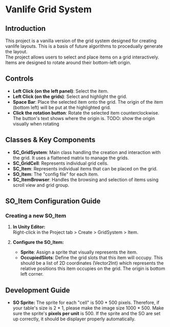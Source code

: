 # Vanlife Grid System

## Introduction
This project is a vanilla version of the grid system designed for creating vanlife layouts. This is a basis of future algorithms to procedually generate the layout.  
The project allows users to select and place items on a grid interactively. Items are designed to rotate around their bottom-left origin. 

## Controls

- **Left Click (on the left panel)**: Select the item.
- **Left Click (on the grids)**: Select and highlight the grid.
- **Space Bar**: Place the selected item onto the grid. The origin of the item (bottom left) will be put at the highlighted grid.
- **Click the rotation button**: Rotate the selected item counterclockwise. The button's text shows where the origin is. TODO: show the origin visually when rotating

## Classes & Key Components

- **SC_GridSystem**: Main class handling the creation and interaction with the grid. It uses a flattened matrix to manage the grids.
- **SC_GridCell**: Represents individual grid cells.
- **SC_Item**: Represents individual items that can be placed on the grid.
- **SO_Item**: The "config file" for each item.
- **SC_ItemBrowser**: Handles the browsing and selection of items using scroll view and grid group.

## SO_Item Configuration Guide
### Creating a new SO_Item

1. **In Unity Editor:**  
   Right-click in the Project tab > Create > GridSystem > Item.

2. **Configure the SO_Item:**  
   - **Sprite**: Assign a sprite that visually represents the item.
   - **OccupiedSlots**: Define the grid slots that this item will occupy. This should be a list of 2D coordinates (Vector2Int) which represents the relative positions this item occupies on the grid. The origin is bottom left corner.

## Development Guide
- **SO Sprite:** The sprite for each "cell" is 500 * 500 pixels. Therefore, if your table's size is 2 * 1, please make the image size 1000 * 500. Make sure the sprite's **pixels per unit** is 500. If the sprite and the SO are set up correctly, it should be displayer properly automatically.
